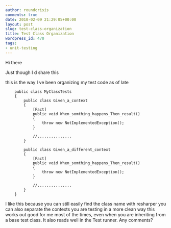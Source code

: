```yaml
---
author: roundcrisis
comments: true
date: 2010-02-09 21:29:05+00:00
layout: post
slug: test-class-organization
title: Test Class Organization
wordpress_id: 470
tags:
- unit-testing
---
```


Hi there

Just though I d share this

this is the way I ve been organizing my test code as of late


    
    
    
    
    	public class MyClassTests
    	{
    		public class Given_a_context
    		{
    			[Fact]
    			public void When_somthing_happens_Then_result()
    			{
    				throw new NotImplementedException();
    			}
    
    			//...............
    		}
    
    		public class Given_a_different_context
    		{
    			[Fact]
    			public void When_somthing_happens_Then_result()
    			{
    				throw new NotImplementedException();
    			}
    
    			//...............
    		}
    	}
    



I like this because you can still easily find the class name with resharper 
you can also separate the contexts you are testing in a more clean way
this works out good for me most of the times, even when you are inheriting 
from a base test class.
It also reads well in the Test runner.
Any comments?

